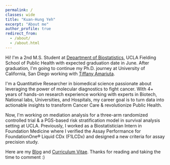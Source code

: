 ```yaml
---
permalink: /
classes: wide
title: "Kuan-Hung Yeh"
excerpt: "About me"
author_profile: true
redirect_from: 
  - /about/
  - /about.html
---
```

Hi! I'm a 2nd M.S. Student at [Department of Biostatistics](https://ph.ucla.edu/departments/biostatistics), UCLA Fielding School of Public Health with expected graduation date in June. After graduation, I'm going to continue my Ph.D. journey at University of California, San Diego working with [Tiffany Amariuta](https://www.amariutalab.org/). 

I'm a Quantitative Researcher in biomedical science passionate about leveraging the power of molecular diagnostics to fight cancer. With 4+ years of hands-on research experience working with experts in Biotech, National labs, Universities, and Hospitals, my career goal is to turn data into actionable insights to transform Cancer Care & revolutionize Public Health.

Now, I'm working on mediation analysis for a three-arm randomized controlled trial & a PGS-based risk stratification model in survival analysis setting at UCLA. Previously, I worked as a Biostatistician Intern in Foundation Medicine where I verified the Assay Performance for FoundationOne® Liquid CDx (F1LCDx) and designed a new criteria for assay precision study.

Here are my [Blog](https://peterntuph.github.io/home/) and [Curriculum Vitae](https://peterntuph.github.io/home/CV.pdf). Thanks for reading and taking the time to comment :)
